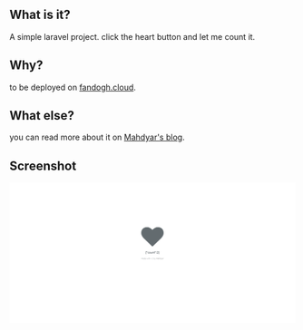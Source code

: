 ## What is it?
A simple laravel project. click the heart button and let me count it.
## Why?
to be deployed on [fandogh.cloud](https://fandogh.cloud).
## What else?
you can read more about it on [Mahdyar's blog](https://blog.mahdyar.me/?p=221).
## Screenshot
![a simple laravel project](https://github.com/Mahdyar/simple-laravel-project/blob/master/.github/screenshot.png)

